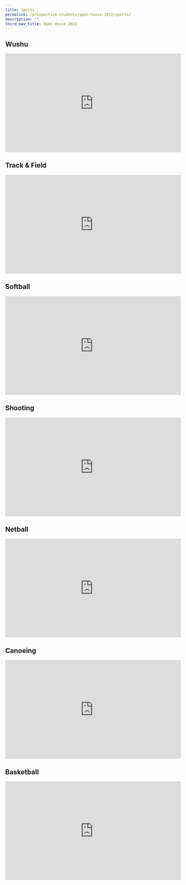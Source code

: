 ```yaml
---
title: Sports
permalink: /prospective-students/open-house-2022/sports/
description: ""
third_nav_title: Open House 2022
---
```

## Wushu
<iframe width="560" height="315" src="https://www.youtube.com/embed/SihpMaszJsU" title="YouTube video player" frameborder="0" allow="accelerometer; autoplay; clipboard-write; encrypted-media; gyroscope; picture-in-picture" allowfullscreen></iframe>

## Track & Field
<iframe width="560" height="315" src="https://www.youtube.com/embed/36G-L6Fqr7s" title="YouTube video player" frameborder="0" allow="accelerometer; autoplay; clipboard-write; encrypted-media; gyroscope; picture-in-picture" allowfullscreen></iframe>

## Softball
<iframe width="560" height="315" src="https://www.youtube.com/embed/x14hy5r6Wks" title="YouTube video player" frameborder="0" allow="accelerometer; autoplay; clipboard-write; encrypted-media; gyroscope; picture-in-picture" allowfullscreen></iframe>

## Shooting
<iframe width="560" height="315" src="https://www.youtube.com/embed/iuNzhEZbIT8" title="YouTube video player" frameborder="0" allow="accelerometer; autoplay; clipboard-write; encrypted-media; gyroscope; picture-in-picture" allowfullscreen></iframe>

## Netball
<iframe width="560" height="315" src="https://www.youtube.com/embed/Lo9TE44r9ds" title="YouTube video player" frameborder="0" allow="accelerometer; autoplay; clipboard-write; encrypted-media; gyroscope; picture-in-picture" allowfullscreen></iframe>

## Canoeing
<iframe width="560" height="315" src="https://www.youtube.com/embed/kAtKnlApQR0" title="YouTube video player" frameborder="0" allow="accelerometer; autoplay; clipboard-write; encrypted-media; gyroscope; picture-in-picture" allowfullscreen></iframe>

## Basketball
<iframe width="560" height="315" src="https://www.youtube.com/embed/h_SBePm2tsM" title="YouTube video player" frameborder="0" allow="accelerometer; autoplay; clipboard-write; encrypted-media; gyroscope; picture-in-picture" allowfullscreen></iframe>

